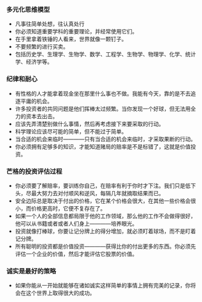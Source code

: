 ### 多元化思维模型

- 凡事往简单处想，往认真处行
- 你必须知道重要学科的重要理论，并经常使用它们。
- 在手里拿着铁锤的人看来，世界就像一颗钉子。
- 不要频繁的进行买卖。
- 包括历史学、生理学、生物学、数学、工程学、生物学、物理学、化学、统计学、经济学等。

### 纪律和耐心

- 有性格的人才能拿着现金坐在那里什么事也不做。我能有今天，靠的是不去追逐平庸的机会。
- 许多投资者的共同问题是他们挥棒太过频繁。当你发现一个好球，但无法用全力的资本去出击。
- 应该先弄清楚别做什么事情，然后再考虑接下来要采取的行动。
- 科学理论应该尽可能的简单，但不能过于简单。
- 当合适的机会来临时————只有当合适的机会来临时，才采取果断的行动。
- 你必须拥有足够多的知识，才能知道赌局的赔率是不是标错了，这就是价值投资。

### 芒格的投资评估过程

- 你必须要了解赔率，要训练你自己，在赔率有利于你时才下注。我们只是低下头，尽最大努力去对付顺风和逆风，每隔几年就摘取结果而已。
- 安全边际总是取决于付出的价格，它在某个价格会很大，在其他一些价格会很小，而价格更高时，它便不复存在了。
- 如果一个人的全部信息都局限于他的工作领域，那么他的工作不会做得很好，他可以从书籍或者或者人们身上————培养眼光。
- 投资就像打棒球，你要让记分牌上的得分增加，就必须盯着球场，而不是盯着记分牌。
- 所有聪明的投资都是价值投资————获得比你的付出更多的东西。你必须先评估一个企业的价值，然后才能评估它股票的价值。

### 诚实是最好的策略

- 如果你能从一开始就能够在诸如诚实这样简单的事情上拥有完美的记录，你将会在这个世界上取得很大的成功。
